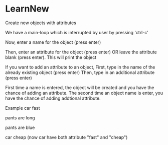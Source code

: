 # LearnNew
Create new objects with attributes

We have a main-loop which is interrupted by user by pressing 'ctrl-c'

Now, enter a name for the object (press enter)

Then, enter an attribute for the object (press enter)
OR
leave the attribute blank (press enter). This will print the object


If you want to add an attribute to an object, 
First, type in the name of the already existing object (press enter)
Then, type in an additional attribute (press enter)



First time a name is entered, the object will be created and you have the chance of adding an attribute.
The second time an object name is enter, you have the chance of adding addtional attribute.


Example
car
fast

pants
are long

pants
are blue

car
cheap
(now car have both attribute "fast" and "cheap")

